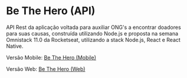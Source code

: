 # Be The Hero (API)
API Rest da aplicação voltada para auxiliar ONG's a encontrar doadores para suas causas, construída utilizando Node.js e proposta na semana Omnistack 11.0 da Rocketseat, utilizando a stack Node.js, React e React Native.



Versão Mobile: [Be The Hero (Mobile)](https://www.github.com/danieldebiasi/be-the-hero-mobile)

Versão Web: [Be The Hero (Web)](https://www.github.com/danieldebiasi/be-the-hero-web)
